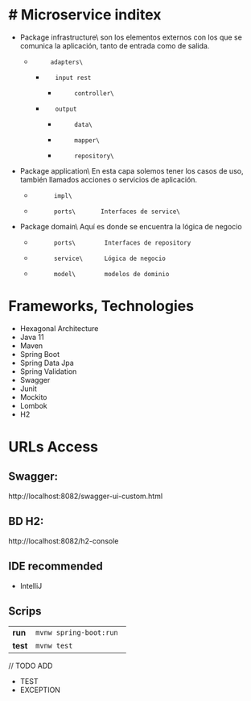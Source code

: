 # # Microservice inditex

- Package infrastructure\  son los elementos externos con los que se comunica la aplicación, tanto de entrada como de salida.
   -          adapters\
       -        input rest  
         -          controller\
       -        output  
         -          data\  
         -          mapper\  
         -          repository\  


- Package application\   En esta capa solemos tener los casos de uso, también llamados acciones o servicios de aplicación.
  -           impl\
  -           ports\       Interfaces de service\
- Package domain\  Aquí es donde se encuentra la lógica de negocio
  -           ports\        Interfaces de repository
  -           service\      Lógica de negocio
  -           model\        modelos de dominio

# Frameworks, Technologies

- Hexagonal Architecture
- Java 11
- Maven
- Spring Boot
- Spring Data Jpa
- Spring Validation
- Swagger
- Junit
- Mockito
- Lombok
- H2

# URLs Access

##  Swagger:
http://localhost:8082/swagger-ui-custom.html

##  BD H2:
http://localhost:8082/h2-console

## IDE recommended
- IntelliJ

## Scrips
|                |                                  |                    
|----------------|----------------------------------|
|**run**		|`mvnw spring-boot:run `            |            
|**test**       |`mvnw test`            |    

// TODO ADD 
* TEST
* EXCEPTION

